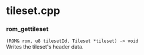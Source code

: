 # tileset.cpp
### rom_gettileset
`(ROM& rom, u8 tilesetId, Tileset *tileset) -> void`  
Writes the tileset's header data.
